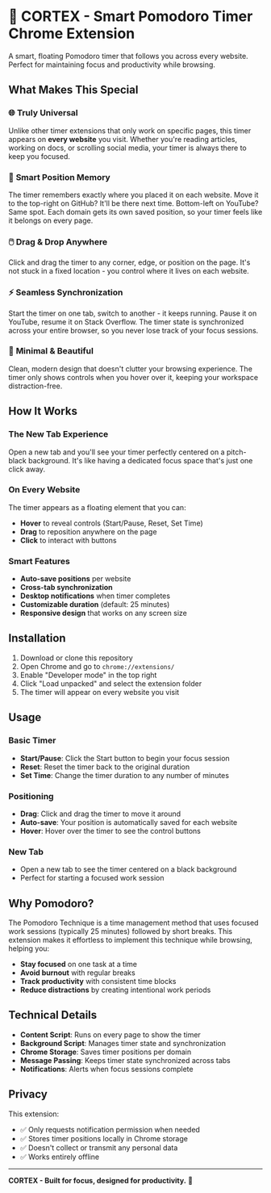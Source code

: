 # 🧠 CORTEX - Smart Pomodoro Timer Chrome Extension

A smart, floating Pomodoro timer that follows you across every website. Perfect for maintaining focus and productivity while browsing.

## What Makes This Special

### 🌐 **Truly Universal**
Unlike other timer extensions that only work on specific pages, this timer appears on **every website** you visit. Whether you're reading articles, working on docs, or scrolling social media, your timer is always there to keep you focused.

### 🎯 **Smart Position Memory**
The timer remembers exactly where you placed it on each website. Move it to the top-right on GitHub? It'll be there next time. Bottom-left on YouTube? Same spot. Each domain gets its own saved position, so your timer feels like it belongs on every page.

### 🖱️ **Drag & Drop Anywhere**
Click and drag the timer to any corner, edge, or position on the page. It's not stuck in a fixed location - you control where it lives on each website.

### ⚡ **Seamless Synchronization**
Start the timer on one tab, switch to another - it keeps running. Pause it on YouTube, resume it on Stack Overflow. The timer state is synchronized across your entire browser, so you never lose track of your focus sessions.

### 🎨 **Minimal & Beautiful**
Clean, modern design that doesn't clutter your browsing experience. The timer only shows controls when you hover over it, keeping your workspace distraction-free.

## How It Works

### The New Tab Experience
Open a new tab and you'll see your timer perfectly centered on a pitch-black background. It's like having a dedicated focus space that's just one click away.

### On Every Website
The timer appears as a floating element that you can:
- **Hover** to reveal controls (Start/Pause, Reset, Set Time)
- **Drag** to reposition anywhere on the page
- **Click** to interact with buttons

### Smart Features
- **Auto-save positions** per website
- **Cross-tab synchronization** 
- **Desktop notifications** when timer completes
- **Customizable duration** (default: 25 minutes)
- **Responsive design** that works on any screen size

## Installation

1. Download or clone this repository
2. Open Chrome and go to `chrome://extensions/`
3. Enable "Developer mode" in the top right
4. Click "Load unpacked" and select the extension folder
5. The timer will appear on every website you visit

## Usage

### Basic Timer
- **Start/Pause**: Click the Start button to begin your focus session
- **Reset**: Reset the timer back to the original duration
- **Set Time**: Change the timer duration to any number of minutes

### Positioning
- **Drag**: Click and drag the timer to move it around
- **Auto-save**: Your position is automatically saved for each website
- **Hover**: Hover over the timer to see the control buttons

### New Tab
- Open a new tab to see the timer centered on a black background
- Perfect for starting a focused work session

## Why Pomodoro?

The Pomodoro Technique is a time management method that uses focused work sessions (typically 25 minutes) followed by short breaks. This extension makes it effortless to implement this technique while browsing, helping you:

- **Stay focused** on one task at a time
- **Avoid burnout** with regular breaks
- **Track productivity** with consistent time blocks
- **Reduce distractions** by creating intentional work periods

## Technical Details

- **Content Script**: Runs on every page to show the timer
- **Background Script**: Manages timer state and synchronization
- **Chrome Storage**: Saves timer positions per domain
- **Message Passing**: Keeps timer state synchronized across tabs
- **Notifications**: Alerts when focus sessions complete

## Privacy

This extension:
- ✅ Only requests notification permission when needed
- ✅ Stores timer positions locally in Chrome storage
- ✅ Doesn't collect or transmit any personal data
- ✅ Works entirely offline

---

**CORTEX - Built for focus, designed for productivity.** 🚀 
